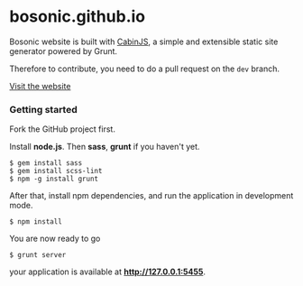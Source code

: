bosonic.github.io
=================

Bosonic website is built with [CabinJS](http://www.cabinjs.com), a simple and extensible static site generator powered by Grunt.

Therefore to contribute, you need to do a pull request on the `dev` branch.

[Visit the website](http://bosonic.github.io/)


### Getting started

Fork the GitHub project first.

Install **node.js**. Then **sass**, **grunt** if you haven't yet.

    $ gem install sass
    $ gem install scss-lint
    $ npm -g install grunt

After that, install npm dependencies, and run the application in development mode.

    $ npm install

You are now ready to go

    $ grunt server


your application is available at **http://127.0.0.1:5455**.